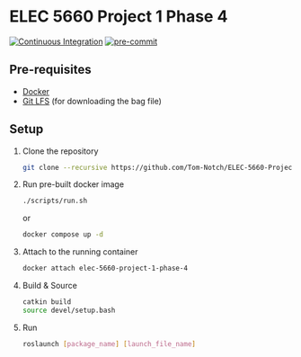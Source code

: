 # ELEC 5660 Project 1 Phase 4

[![Continuous Integration](https://github.com/Tom-Notch/ELEC-5660-Project-1-Phase-4/actions/workflows/ci.yml/badge.svg)](https://github.com/Tom-Notch/ELEC-5660-Project-1-Phase-4/actions/workflows/ci.yml) [![pre-commit](https://github.com/Tom-Notch/ELEC-5660-Project-1-Phase-4/actions/workflows/pre-commit.yml/badge.svg)](https://github.com/Tom-Notch/ELEC-5660-Project-1-Phase-4/actions/workflows/pre-commit.yml)

## Pre-requisites

- [Docker](https://docs.docker.com/get-docker/)
- [Git LFS](https://git-lfs.github.com/) (for downloading the bag file)

## Setup

1. Clone the repository

   ```bash
   git clone --recursive https://github.com/Tom-Notch/ELEC-5660-Project-1-Phase-4.git
   ```

1. Run pre-built docker image

   ```bash
   ./scripts/run.sh
   ```

   or

   ```bash
   docker compose up -d
   ```

1. Attach to the running container

   ```bash
   docker attach elec-5660-project-1-phase-4
   ```

1. Build & Source

   ```bash
   catkin build
   source devel/setup.bash
   ```

1. Run

   ```bash
   roslaunch [package_name] [launch_file_name]
   ```
